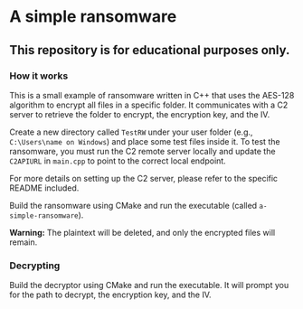 # A simple ransomware

## This repository is for educational purposes only.

### How it works

This is a small example of ransomware written in C++ that uses the AES-128 algorithm to encrypt all files in a specific folder. It communicates with a C2 server to retrieve the folder to encrypt, the encryption key, and the IV.

Create a new directory called `TestRW` under your user folder (e.g., `C:\Users\name on Windows`) and place some test files inside it. To test the ransomware, you must run the C2 remote server locally and update the `C2APIURL` in `main.cpp` to point to the correct local endpoint.

For more details on setting up the C2 server, please refer to the specific README included.

Build the ransomware using CMake and run the executable (called `a-simple-ransomware`).

**Warning:** The plaintext will be deleted, and only the encrypted files will remain.

### Decrypting

Build the decryptor using CMake and run the executable. It will prompt you for the path to decrypt, the encryption key, and the IV.